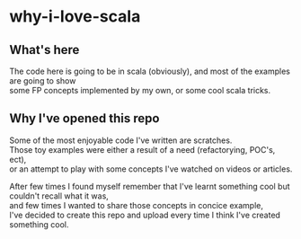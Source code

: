 # why-i-love-scala


## What's here
The code here is going to be in scala (obviously), and most of the examples are going to show   
some FP concepts implemented by my own, or some cool scala tricks.

## Why I've opened this repo
Some of the most enjoyable code I've written are scratches.  
Those toy examples were either a result of a need (refactorying, POC's, ect),  
or an attempt to play with some concepts I've watched on videos or articles.  

After few times I found myself remember that I've learnt something cool but couldn't recall what it was,  
and few times I wanted to share those concepts in concice example,  
I've decided to create this repo and upload every time I think I've created something cool.  

